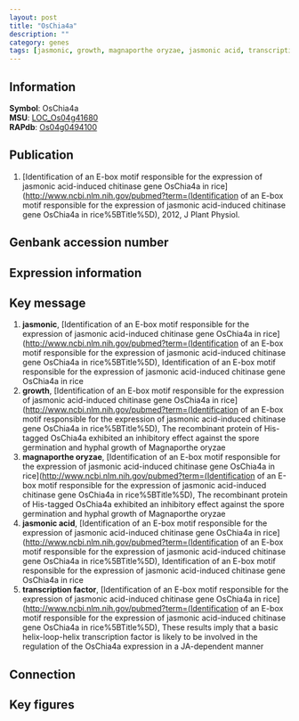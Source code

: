 ```yaml
---
layout: post
title: "OsChia4a"
description: ""
category: genes
tags: [jasmonic, growth, magnaporthe oryzae, jasmonic acid, transcription factor, Gene]
---
```


## Information
__Symbol__: OsChia4a  
__MSU__: [LOC_Os04g41680](http://rice.plantbiology.msu.edu/cgi-bin/ORF_infopage.cgi?orf=LOC_Os04g41680)  
__RAPdb__: [Os04g0494100](http://rapdb.dna.affrc.go.jp/viewer/gbrowse_details/irgsp1?name=Os04g0494100)  

## Publication
1. [Identification of an E-box motif responsible for the expression of jasmonic acid-induced chitinase gene OsChia4a in rice](http://www.ncbi.nlm.nih.gov/pubmed?term=(Identification of an E-box motif responsible for the expression of jasmonic acid-induced chitinase gene OsChia4a in rice%5BTitle%5D), 2012, J Plant Physiol.

## Genbank accession number

## Expression information

## Key message
1. __jasmonic__, [Identification of an E-box motif responsible for the expression of jasmonic acid-induced chitinase gene OsChia4a in rice](http://www.ncbi.nlm.nih.gov/pubmed?term=(Identification of an E-box motif responsible for the expression of jasmonic acid-induced chitinase gene OsChia4a in rice%5BTitle%5D), Identification of an E-box motif responsible for the expression of jasmonic acid-induced chitinase gene OsChia4a in rice
2. __growth__, [Identification of an E-box motif responsible for the expression of jasmonic acid-induced chitinase gene OsChia4a in rice](http://www.ncbi.nlm.nih.gov/pubmed?term=(Identification of an E-box motif responsible for the expression of jasmonic acid-induced chitinase gene OsChia4a in rice%5BTitle%5D),  The recombinant protein of His-tagged OsChia4a exhibited an inhibitory effect against the spore germination and hyphal growth of Magnaporthe oryzae
3. __magnaporthe oryzae__, [Identification of an E-box motif responsible for the expression of jasmonic acid-induced chitinase gene OsChia4a in rice](http://www.ncbi.nlm.nih.gov/pubmed?term=(Identification of an E-box motif responsible for the expression of jasmonic acid-induced chitinase gene OsChia4a in rice%5BTitle%5D),  The recombinant protein of His-tagged OsChia4a exhibited an inhibitory effect against the spore germination and hyphal growth of Magnaporthe oryzae
4. __jasmonic acid__, [Identification of an E-box motif responsible for the expression of jasmonic acid-induced chitinase gene OsChia4a in rice](http://www.ncbi.nlm.nih.gov/pubmed?term=(Identification of an E-box motif responsible for the expression of jasmonic acid-induced chitinase gene OsChia4a in rice%5BTitle%5D), Identification of an E-box motif responsible for the expression of jasmonic acid-induced chitinase gene OsChia4a in rice
5. __transcription factor__, [Identification of an E-box motif responsible for the expression of jasmonic acid-induced chitinase gene OsChia4a in rice](http://www.ncbi.nlm.nih.gov/pubmed?term=(Identification of an E-box motif responsible for the expression of jasmonic acid-induced chitinase gene OsChia4a in rice%5BTitle%5D),  These results imply that a basic helix-loop-helix transcription factor is likely to be involved in the regulation of the OsChia4a expression in a JA-dependent manner

## Connection

## Key figures


